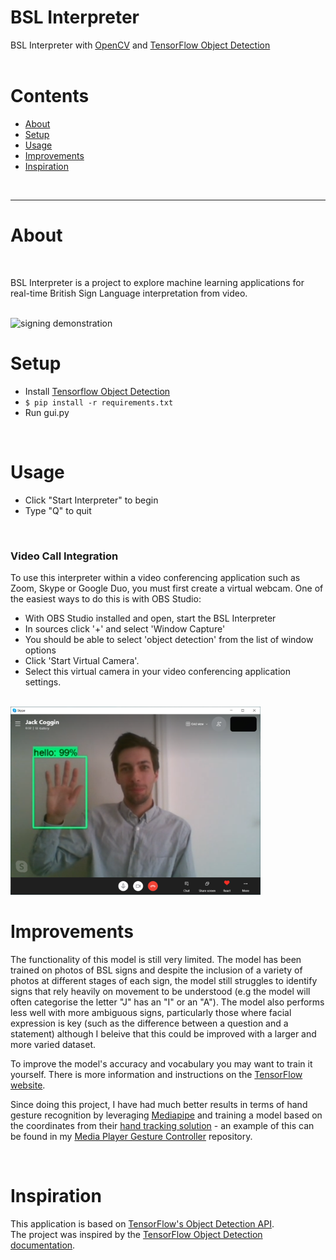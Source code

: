 # BSL Interpreter

BSL Interpreter with [OpenCV](https://opencv.org/) and [TensorFlow Object Detection](https://github.com/tensorflow/models/blob/master/research/object_detection/README.md)
<br />
<br />
# Contents
* [About](#about)
* [Setup](#setup)
* [Usage](#usage)
* [Improvements](#improvements)
* [Inspiration](#inspiration)
<br />

* * *

# About

<br />

BSL Interpreter is a project to explore machine learning applications for real-time British Sign Language interpretation from video.

<br />
<img src="/images/demo.gif" alt="signing demonstration">

<br />

# Setup
* Install [Tensorflow Object Detection](https://tensorflow-object-detection-api-tutorial.readthedocs.io/en/latest/install.html)
* `$ pip install -r requirements.txt`
* Run gui.py


<br />

# Usage
* Click "Start Interpreter" to begin
* Type "Q" to quit

<br />

### Video Call Integration
To use this interpreter within a video conferencing application such as Zoom, Skype or Google Duo, you must first create a virtual webcam.
One of the easiest ways to do this is with OBS Studio:
* With OBS Studio installed and open, start the BSL Interpreter
* In sources click '+' and select 'Window Capture'
* You should be able to select 'object detection' from the list of window options
* Click 'Start Virtual Camera'.
* Select this virtual camera in your video conferencing application settings.

<br />

<img src="/images/skype_screenshot.png" alt="skype video call signing demonstration" width=400px>

<br />

# Improvements
The functionality of this model is still very limited. The model has been trained on photos of BSL signs and despite the inclusion of a variety of photos at 
different stages of each sign, the model still struggles to identify signs that rely heavily on movement to be understood (e.g the model will often categorise 
the letter "J" has an "I" or an "A"). The model also performs less well with more ambiguous signs, particularly those where facial expression is key (such as
the difference between a question and a statement) although I beleive that this could be improved with a larger and more varied dataset.

To improve the model's accuracy and vocabulary you may want to train it yourself. There is more information and instructions on the [TensorFlow website](https://tensorflow-object-detection-api-tutorial.readthedocs.io/).

Since doing this project, I have had much better results in terms of hand gesture recognition by leveraging [Mediapipe](https://mediapipe.dev/#!) and training a model based on the coordinates from their [hand tracking solution](https://google.github.io/mediapipe/solutions/hands) - an example of this can be found in my [Media Player Gesture Controller](https://github.com/jkcog/Media-Player-Gesture-Controller) repository.

<br />

# Inspiration
This application is based on [TensorFlow's Object Detection API](https://github.com/tensorflow/models/blob/master/research/object_detection/README.md).
<br />
The project was inspired by the [TensorFlow Object Detection documentation](https://tensorflow-object-detection-api-tutorial.readthedocs.io/en/latest/).
